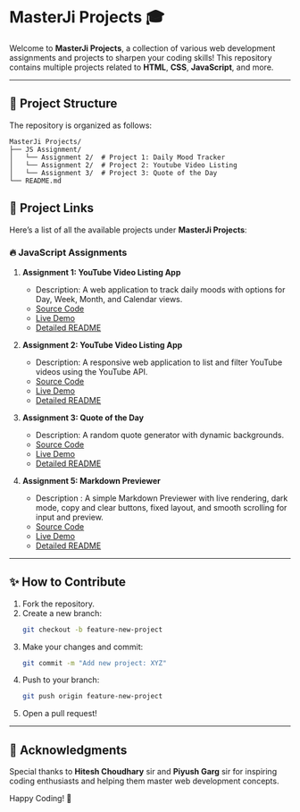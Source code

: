 # MasterJi Projects 🎓

Welcome to **MasterJi Projects**, a collection of various web development assignments and projects to sharpen your coding skills! This repository contains multiple projects related to **HTML**, **CSS**, **JavaScript**, and more.

---

## 📂 Project Structure

The repository is organized as follows:
```
MasterJi Projects/
├── JS Assignment/
│   └── Assignment 2/  # Project 1: Daily Mood Tracker
│   └── Assignment 2/  # Project 2: Youtube Video Listing
│   └── Assignment 3/  # Project 3: Quote of the Day
└── README.md
```
## 🚀 Project Links

Here’s a list of all the available projects under **MasterJi Projects**:

### 🔥 JavaScript Assignments

1. **Assignment 1: YouTube Video Listing App**  
   - Description: A web application to track daily moods with options for Day, Week, Month, and Calendar views.
   - [Source Code](https://github.com/Garv7-tech/Chai-Cohort/tree/main/MasterJi%20Projects/JS%20Assignment/Assignment%201)  
   - [Live Demo](https://masterji-daily-mood-tracker.vercel.app/)  
   - [Detailed README](https://github.com/Garv7-tech/Chai-Cohort/blob/main/MasterJi%20Projects/JS%20Assignment/Assignment%201/README.md)

2. **Assignment 2: YouTube Video Listing App**  
   - Description: A responsive web application to list and filter YouTube videos using the YouTube API.  
   - [Source Code](https://github.com/Garv7-tech/Chai-Cohort/tree/main/MasterJi%20Projects/JS%20Assignment/Assignment%202)  
   - [Live Demo](https://vercel.com/garv7-techs-projects/video-hub-masterji)  
   - [Detailed README](https://github.com/Garv7-tech/Chai-Cohort/blob/main/MasterJi%20Projects/JS%20Assignment/Assignment%202/README.md)  

3. **Assignment 3: Quote of the Day**  
   - Description: A random quote generator with dynamic backgrounds.  
   - [Source Code](https://github.com/Garv7-tech/Chai-Cohort/tree/main/MasterJi%20Projects/JS%20Assignment/Assignment%203)  
   - [Live Demo](https://quote-display-masterji-assignment.vercel.app/)  
   - [Detailed README](https://github.com/Garv7-tech/Chai-Cohort/tree/main/MasterJi%20Projects/JS%20Assignment/Assignment%203)  


5. **Assignment 5: Markdown Previewer**
   - Description : A simple Markdown Previewer with live rendering, dark mode, copy and clear buttons, fixed layout, and smooth scrolling for input and preview.
   - [Source Code](https://github.com/Garv7-tech/Chai-Cohort/tree/main/MasterJi%20Projects/JS%20Assignment/Assignment%205)
   - [Live Demo](https://masterji-markdown-previewer.vercel.app/)  
   - [Detailed README](https://github.com/Garv7-tech/Chai-Cohort/blob/main/MasterJi%20Projects/JS%20Assignment/Assignment%205/README.md)  
---

## ✨ How to Contribute

1. Fork the repository.
2. Create a new branch:
   ```bash
   git checkout -b feature-new-project
   ```
3. Make your changes and commit:
   ```bash
   git commit -m "Add new project: XYZ"
   ```
4. Push to your branch:
   ```bash
   git push origin feature-new-project
   ```
5. Open a pull request!

---

## 🙌 Acknowledgments

Special thanks to **Hitesh Choudhary** sir and **Piyush Garg** sir for inspiring coding enthusiasts and helping them master web development concepts. 

Happy Coding! 🚀


